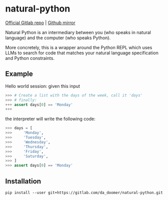 # natural-python

[Official Gitlab repo](https://gitlab.com/da_doomer/natural-python) | [Github mirror](https://github.com/dadoomer/natural-python)

Natural Python is an intermediary between you (who speaks in natural language)
and the computer (who speaks Python).

More concretely, this is a wrapper around the Python REPL which uses LLMs to search for code that matches your natural language specification and Python constraints.

## Example

Hello world session: given this input

```python
>>> # Create a list with the days of the week, call it 'days'
>>> # finally:
+++ assert days[0] == 'Monday'
+++
```

the interpreter will write the following code:

```python
>>> days = [
>>>     'Monday',
>>>     'Tuesday',
>>>     'Wednesday',
>>>     'Thursday',
>>>     'Friday',
>>>     'Saturday',
>>> ]
>>> assert days[0] == 'Monday'
```

## Installation

`pip install --user git+https://gitlab.com/da_doomer/natural-python.git`
